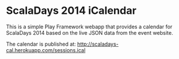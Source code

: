 ScalaDays 2014 iCalendar
=============

This is a simple Play Framework webapp that provides a calendar for ScalaDays 2014
based on the live JSON data from the event website.

The calendar is published at: http://scaladays-cal.herokuapp.com/sessions.ical
